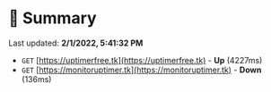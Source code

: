 # 📖 Summary
Last updated: **2/1/2022, 5:41:32 PM**

- `GET` [https://uptimerfree.tk](https://uptimerfree.tk) - **Up** (4227ms)
- `GET` [https://monitoruptimer.tk](https://monitoruptimer.tk) - **Down** (136ms)

